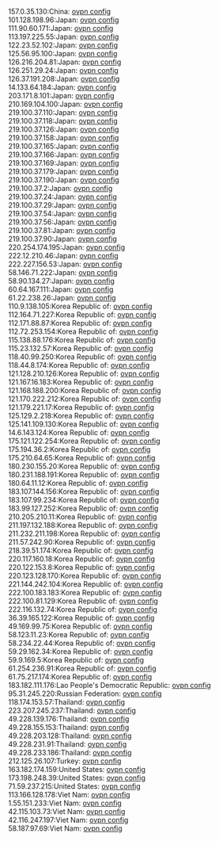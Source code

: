 157.0.35.130:China: [ovpn config](vpn/157_0_35_130.ovpn)  
101.128.198.96:Japan: [ovpn config](vpn/101_128_198_96.ovpn)  
111.90.60.171:Japan: [ovpn config](vpn/111_90_60_171.ovpn)  
113.197.225.55:Japan: [ovpn config](vpn/113_197_225_55.ovpn)  
122.23.52.102:Japan: [ovpn config](vpn/122_23_52_102.ovpn)  
125.56.95.100:Japan: [ovpn config](vpn/125_56_95_100.ovpn)  
126.216.204.81:Japan: [ovpn config](vpn/126_216_204_81.ovpn)  
126.251.29.24:Japan: [ovpn config](vpn/126_251_29_24.ovpn)  
126.37.191.208:Japan: [ovpn config](vpn/126_37_191_208.ovpn)  
14.133.64.184:Japan: [ovpn config](vpn/14_133_64_184.ovpn)  
203.171.8.101:Japan: [ovpn config](vpn/203_171_8_101.ovpn)  
210.169.104.100:Japan: [ovpn config](vpn/210_169_104_100.ovpn)  
219.100.37.110:Japan: [ovpn config](vpn/219_100_37_110.ovpn)  
219.100.37.118:Japan: [ovpn config](vpn/219_100_37_118.ovpn)  
219.100.37.126:Japan: [ovpn config](vpn/219_100_37_126.ovpn)  
219.100.37.158:Japan: [ovpn config](vpn/219_100_37_158.ovpn)  
219.100.37.165:Japan: [ovpn config](vpn/219_100_37_165.ovpn)  
219.100.37.166:Japan: [ovpn config](vpn/219_100_37_166.ovpn)  
219.100.37.169:Japan: [ovpn config](vpn/219_100_37_169.ovpn)  
219.100.37.179:Japan: [ovpn config](vpn/219_100_37_179.ovpn)  
219.100.37.190:Japan: [ovpn config](vpn/219_100_37_190.ovpn)  
219.100.37.2:Japan: [ovpn config](vpn/219_100_37_2.ovpn)  
219.100.37.24:Japan: [ovpn config](vpn/219_100_37_24.ovpn)  
219.100.37.29:Japan: [ovpn config](vpn/219_100_37_29.ovpn)  
219.100.37.54:Japan: [ovpn config](vpn/219_100_37_54.ovpn)  
219.100.37.56:Japan: [ovpn config](vpn/219_100_37_56.ovpn)  
219.100.37.81:Japan: [ovpn config](vpn/219_100_37_81.ovpn)  
219.100.37.90:Japan: [ovpn config](vpn/219_100_37_90.ovpn)  
220.254.174.195:Japan: [ovpn config](vpn/220_254_174_195.ovpn)  
222.12.210.46:Japan: [ovpn config](vpn/222_12_210_46.ovpn)  
222.227.156.53:Japan: [ovpn config](vpn/222_227_156_53.ovpn)  
58.146.71.222:Japan: [ovpn config](vpn/58_146_71_222.ovpn)  
58.90.134.27:Japan: [ovpn config](vpn/58_90_134_27.ovpn)  
60.64.167.111:Japan: [ovpn config](vpn/60_64_167_111.ovpn)  
61.22.238.26:Japan: [ovpn config](vpn/61_22_238_26.ovpn)  
110.9.138.105:Korea Republic of: [ovpn config](vpn/110_9_138_105.ovpn)  
112.164.71.227:Korea Republic of: [ovpn config](vpn/112_164_71_227.ovpn)  
112.171.88.87:Korea Republic of: [ovpn config](vpn/112_171_88_87.ovpn)  
112.72.253.154:Korea Republic of: [ovpn config](vpn/112_72_253_154.ovpn)  
115.138.88.176:Korea Republic of: [ovpn config](vpn/115_138_88_176.ovpn)  
115.23.132.57:Korea Republic of: [ovpn config](vpn/115_23_132_57.ovpn)  
118.40.99.250:Korea Republic of: [ovpn config](vpn/118_40_99_250.ovpn)  
118.44.8.174:Korea Republic of: [ovpn config](vpn/118_44_8_174.ovpn)  
121.128.210.126:Korea Republic of: [ovpn config](vpn/121_128_210_126.ovpn)  
121.167.16.183:Korea Republic of: [ovpn config](vpn/121_167_16_183.ovpn)  
121.168.188.200:Korea Republic of: [ovpn config](vpn/121_168_188_200.ovpn)  
121.170.222.212:Korea Republic of: [ovpn config](vpn/121_170_222_212.ovpn)  
121.179.221.17:Korea Republic of: [ovpn config](vpn/121_179_221_17.ovpn)  
125.129.2.218:Korea Republic of: [ovpn config](vpn/125_129_2_218.ovpn)  
125.141.109.130:Korea Republic of: [ovpn config](vpn/125_141_109_130.ovpn)  
14.6.143.124:Korea Republic of: [ovpn config](vpn/14_6_143_124.ovpn)  
175.121.122.254:Korea Republic of: [ovpn config](vpn/175_121_122_254.ovpn)  
175.194.36.2:Korea Republic of: [ovpn config](vpn/175_194_36_2.ovpn)  
175.210.64.65:Korea Republic of: [ovpn config](vpn/175_210_64_65.ovpn)  
180.230.155.20:Korea Republic of: [ovpn config](vpn/180_230_155_20.ovpn)  
180.231.188.191:Korea Republic of: [ovpn config](vpn/180_231_188_191.ovpn)  
180.64.11.12:Korea Republic of: [ovpn config](vpn/180_64_11_12.ovpn)  
183.107.144.156:Korea Republic of: [ovpn config](vpn/183_107_144_156.ovpn)  
183.107.99.234:Korea Republic of: [ovpn config](vpn/183_107_99_234.ovpn)  
183.99.127.252:Korea Republic of: [ovpn config](vpn/183_99_127_252.ovpn)  
210.205.210.11:Korea Republic of: [ovpn config](vpn/210_205_210_11.ovpn)  
211.197.132.188:Korea Republic of: [ovpn config](vpn/211_197_132_188.ovpn)  
211.232.211.198:Korea Republic of: [ovpn config](vpn/211_232_211_198.ovpn)  
211.57.242.90:Korea Republic of: [ovpn config](vpn/211_57_242_90.ovpn)  
218.39.51.174:Korea Republic of: [ovpn config](vpn/218_39_51_174.ovpn)  
220.117.160.18:Korea Republic of: [ovpn config](vpn/220_117_160_18.ovpn)  
220.122.153.8:Korea Republic of: [ovpn config](vpn/220_122_153_8.ovpn)  
220.123.128.170:Korea Republic of: [ovpn config](vpn/220_123_128_170.ovpn)  
221.144.242.104:Korea Republic of: [ovpn config](vpn/221_144_242_104.ovpn)  
222.100.183.183:Korea Republic of: [ovpn config](vpn/222_100_183_183.ovpn)  
222.100.81.129:Korea Republic of: [ovpn config](vpn/222_100_81_129.ovpn)  
222.116.132.74:Korea Republic of: [ovpn config](vpn/222_116_132_74.ovpn)  
36.39.165.122:Korea Republic of: [ovpn config](vpn/36_39_165_122.ovpn)  
49.169.99.75:Korea Republic of: [ovpn config](vpn/49_169_99_75.ovpn)  
58.123.11.23:Korea Republic of: [ovpn config](vpn/58_123_11_23.ovpn)  
58.234.22.44:Korea Republic of: [ovpn config](vpn/58_234_22_44.ovpn)  
59.29.162.34:Korea Republic of: [ovpn config](vpn/59_29_162_34.ovpn)  
59.9.169.5:Korea Republic of: [ovpn config](vpn/59_9_169_5.ovpn)  
61.254.236.91:Korea Republic of: [ovpn config](vpn/61_254_236_91.ovpn)  
61.75.217.174:Korea Republic of: [ovpn config](vpn/61_75_217_174.ovpn)  
183.182.111.176:Lao People's Democratic Republic: [ovpn config](vpn/183_182_111_176.ovpn)  
95.31.245.220:Russian Federation: [ovpn config](vpn/95_31_245_220.ovpn)  
118.174.153.57:Thailand: [ovpn config](vpn/118_174_153_57.ovpn)  
223.207.245.237:Thailand: [ovpn config](vpn/223_207_245_237.ovpn)  
49.228.139.176:Thailand: [ovpn config](vpn/49_228_139_176.ovpn)  
49.228.155.153:Thailand: [ovpn config](vpn/49_228_155_153.ovpn)  
49.228.203.128:Thailand: [ovpn config](vpn/49_228_203_128.ovpn)  
49.228.231.91:Thailand: [ovpn config](vpn/49_228_231_91.ovpn)  
49.228.233.186:Thailand: [ovpn config](vpn/49_228_233_186.ovpn)  
212.125.26.107:Turkey: [ovpn config](vpn/212_125_26_107.ovpn)  
163.182.174.159:United States: [ovpn config](vpn/163_182_174_159.ovpn)  
173.198.248.39:United States: [ovpn config](vpn/173_198_248_39.ovpn)  
71.59.237.215:United States: [ovpn config](vpn/71_59_237_215.ovpn)  
113.166.128.178:Viet Nam: [ovpn config](vpn/113_166_128_178.ovpn)  
1.55.151.233:Viet Nam: [ovpn config](vpn/1_55_151_233.ovpn)  
42.115.103.73:Viet Nam: [ovpn config](vpn/42_115_103_73.ovpn)  
42.116.247.197:Viet Nam: [ovpn config](vpn/42_116_247_197.ovpn)  
58.187.97.69:Viet Nam: [ovpn config](vpn/58_187_97_69.ovpn)  
